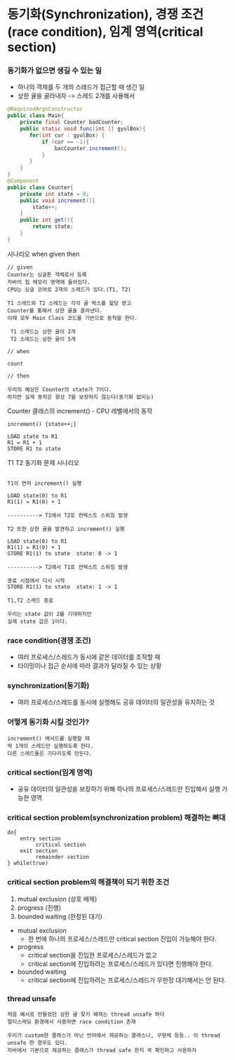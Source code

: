 # 동기화(Synchronization), 경쟁 조건(race condition), 임계 영역(critical section)

### 동기화가 없으면 생길 수 있는 일 

- 하나의 객체를 두 개의 스레드가 접근할 때 생긴 일 
- 상한 귤을 골라내자 -> 스레드 2개를 사용해서 
```java
@RequiredArgsConstructor
public class Main{
    private final Counter badCounter;
    public static void func(int [] gyulBox){
       for(int cur : gyulBox) {
           if (cur == -1){
               bacCounter.increment();
           }
       }
    }
}
@Component 
public class Counter{
    private int state = 0;
    public void increment(){
        state++;
    }
    public int get(){
        return state;
    }
}
```

시나리오 when given then
```text
// given 
Counter는 싱글톤 객체로서 등록 
자바의 힙 메모리 영역에 들어있다. 
CPU는 싱글 코어로 2개의 스레드가 있다.(T1, T2)

T1 스레드와 T2 스레드는 각각 귤 박스를 할당 받고 
Counter를 통해서 상한 귤을 골라낸다. 
이때 모두 Main Class 코드를 기반으로 동작을 한다. 

 T1 스레드는 상한 귤이 2개 
 T2 스레드는 상한 귤이 5개 
 
// when 

count 

// then 

우리의 예상은 Counter의 state가 7이다. 
하지만 실제 동작은 항상 7을 보장하지 않는다(동기화 없이는)
```

Counter 클래스의 increment() - CPU 레벨에서의 동작 
```text
increment() {state++;}

LOAD state to R1
R1 = R1 + 1
STORE R1 to state 
```

T1 T2 동기화 문제 시나리오 
```text

T1이 먼저 increment() 실행

LOAD state(0) to R1
R1(1) = R1(0) + 1 

----------> T1에서 T2로 컨텍스트 스위칭 발생 

T2 또한 상한 귤을 발견하고 increment() 실행 

LOAD state(0) to R1
R1(1) = R1(0) + 1
STORE R1(1) to state  state: 0 -> 1

----------> T2에서 T1로 컨텍스트 스위칭 발생 

종료 시점에서 다시 시작 
STORE R1(1) to state  state: 1 -> 1

T1,T2 스레드 종료 

우리는 state 값이 2를 기대하지만 
실제 state 값은 1이다. 
```

### race condition(경쟁 조건)

- 여러 프로세스/스레드가 동시에 같은 데이터를 조작할 때 
- 타이밍이나 접근 순서에 따라 결과가 달라질 수 있는 상황 

### synchronization(동기화)

- 여러 프로세스/스레드를 동시에 실행해도 공유 데이터의 일관성을 유지하는 것 

### 어떻게 동기화 시킬 것인가? 

```text
increment() 메서드를 실행할 때 
딱 1개의 스레드만 실행하도록 한다. 
다른 스레드들은 기다리도록 만든다. 
```

### critical section(임계 영역)

- 공유 데이터의 일관성을 보장하기 위해 하나의 프로세스/스레드만 진입해서 실행 가능한 영역 

### critical section problem(synchronization problem) 해결하는 뼈대 

```text
do{
    entry section
         critical section
    exit section
         remainder section
} while(true)
```

### critical section problem의 해결책이 되기 위한 조건 

1. mutual exclusion (상호 배제)
2. progress (진행)
3. bounded waiting (한정된 대기)

- mutual exclusion
  - 한 번에 하나의 프로세스/스레드만 critical section 진입이 가능해야 한다. 
- progress
  - critical section을 진입한 프로세스/스레드가 없고 
  - critical section에 진입하려는 프로세스/스레드가 있다면 진행해야 한다. 
- bounded waiting
  - critical section에 진입하려는 프로세스/스레드가 무한정 대기해서는 안 된다.

### thread unsafe

```text
처음 예시로 만들었던 상한 귤 찾기 예제는 thread unsafe 하다
멀티스레딩 환경에서 사용하면 race condition 존재 

우리가 custom한 클래스가 아닌 언어에서 제공하는 클래스나, 구현체 등등.. 이 thread unsafe 한 경우도 있다.
자바에서 기본으로 제공하는 클래스가 thread safe 한지 꼭 확인하고 사용하자 
```
